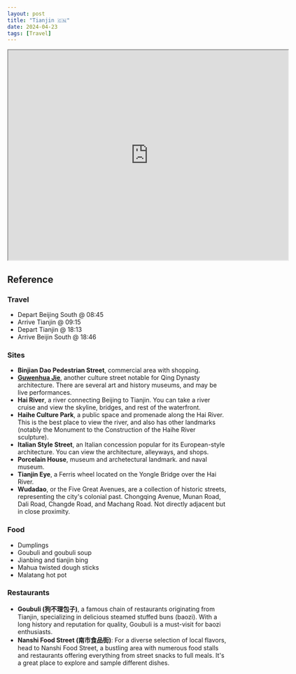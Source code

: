 ```yaml
---
layout: post
title: "Tianjin 🇨🇳"
date: 2024-04-23
tags: [Travel]
---
```


<!-- cspell:dictionaries 2024-04-24-tianjin -->

<iframe src="https://www.google.com/maps/d/embed?mid=14pdYs-darHHToc7qxw2AuWs0ieTk9rk&ehbc=2E312F&noprof=1" width="640" height="480"></iframe>

## Reference

### Travel

- Depart Beijing South @ 08:45
- Arrive Tianjin @ 09:15
- Depart Tianjin @ 18:13
- Arrive Beijin South @ 18:46

### Sites

- **Binjian Dao Pedestrian Street**, commercial area with shopping.
- **[Guwenhua Jie](https://en.wikipedia.org/wiki/Guwenhua_Jie)**, another culture street notable for Qing Dynasty
  architecture. There are several art and history museums, and may be live
  performances.
- **Hai River**, a river connecting Beijing to Tianjin. You can take a river
  cruise and view the skyline, bridges, and rest of the waterfront.
- **Haihe Culture Park**, a public space and promenade along the Hai River.
  This is the best place to view the river, and also has other landmarks
  (notably the Monument to the Construction of the Haihe River sculpture).
- **Italian Style Street**, an Italian concession popular for its
  European-style architecture. You can view the architecture, alleyways, and
  shops.
- **Porcelain House**, museum and archetectural landmark.
  and naval museum.
- **Tianjin Eye**, a Ferris wheel located on the Yongle Bridge over the Hai
  River.
- **Wudadao**, or the Five Great Avenues, are a collection of historic streets,
  representing the city's colonial past. Chongqing Avenue, Munan Road, Dali
  Road, Changde Road, and Machang Road. Not directly adjacent but in close
  proximity.

### Food

- Dumplings
- Goubuli and goubuli soup
- Jianbing and tianjin bing
- Mahua twisted dough sticks
- Malatang hot pot

### Restaurants

- **Goubuli (狗不理包子)**, a famous chain of restaurants originating from Tianjin, specializing in delicious steamed stuffed buns (baozi). With a long history and reputation for quality, Goubuli is a must-visit for baozi enthusiasts.
- **Nanshi Food Street (南市食品街)**: For a diverse selection of local flavors, head to Nanshi Food Street, a bustling area with numerous food stalls and restaurants offering everything from street snacks to full meals. It's a great place to explore and sample different dishes.

